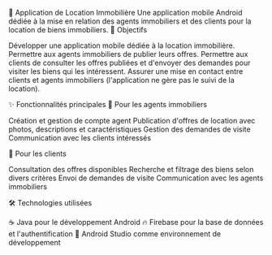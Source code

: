 🏢 Application de Location Immobilière
Une application mobile Android dédiée à la mise en relation des agents immobiliers et des clients pour la location de biens immobiliers.
🎯 Objectifs

Développer une application mobile dédiée à la location immobilière.
Permettre aux agents immobiliers de publier leurs offres.
Permettre aux clients de consulter les offres publiées et d'envoyer des demandes pour visiter les biens qui les intéressent.
Assurer une mise en contact entre clients et agents immobiliers (l'application ne gère pas le suivi de la location).

✨ Fonctionnalités principales
👔 Pour les agents immobiliers

Création et gestion de compte agent
Publication d'offres de location avec photos, descriptions et caractéristiques
Gestion des demandes de visite
Communication avec les clients intéressés

👤 Pour les clients

Consultation des offres disponibles
Recherche et filtrage des biens selon divers critères
Envoi de demandes de visite
Communication avec les agents immobiliers

🛠️ Technologies utilisées

☕ Java pour le développement Android
🔥 Firebase pour la base de données et l'authentification
🧰 Android Studio comme environnement de développement
